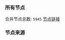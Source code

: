 ### 所有节点
合并节点总数: `5945`
[节点链接](https://github.com/rzhy1/33/raw/master/sub/sub_merge_base64.txt)

### 节点来源
